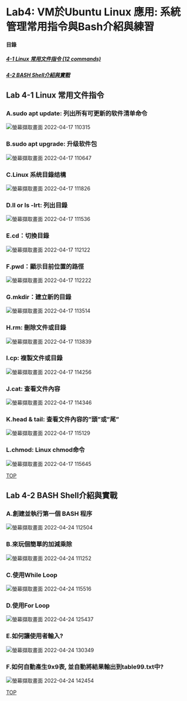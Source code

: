 # Lab4: VM於Ubuntu Linux 應用: 系統管理常用指令與Bash介紹與練習

<a name="000"/>

#### 目錄
##### [4-1 Linux 常用文件指令 (12 commands)](#001)
##### [4-2 BASH Shell介紹與實戰](#002)

<a name="001"/>

## Lab 4-1 Linux 常用文件指令

### A.sudo apt update: 列出所有可更新的软件清单命令

![螢幕擷取畫面 2022-04-17 110315](https://user-images.githubusercontent.com/89327102/163699206-2a247250-30fe-4fd2-b643-0b66272bc3f9.jpg)

### B.sudo apt upgrade: 升级软件包

![螢幕擷取畫面 2022-04-17 110647](https://user-images.githubusercontent.com/89327102/163699207-162e3611-b227-4c29-a72a-0358a1712bb9.jpg)

### C.Linux 系统目錄结構

![螢幕擷取畫面 2022-04-17 111826](https://user-images.githubusercontent.com/89327102/163699217-5cefc2ef-f588-4cbe-b3b4-dc3d7a316902.jpg)

### D.ll or ls -lrt: 列出目錄

![螢幕擷取畫面 2022-04-17 111536](https://user-images.githubusercontent.com/89327102/163699221-aab981a7-d723-4da8-8969-c708b4314a1d.jpg)

### E.cd：切換目錄

![螢幕擷取畫面 2022-04-17 112122](https://user-images.githubusercontent.com/89327102/163699225-b17fe0c3-4fd6-43a8-87a4-c38099c6fe7a.jpg)

### F.pwd：顯示目前位置的路徑

![螢幕擷取畫面 2022-04-17 112222](https://user-images.githubusercontent.com/89327102/163699228-7445c38e-8da5-42cc-8722-293aeb20a1b6.jpg)

### G.mkdir：建立新的目錄

![螢幕擷取畫面 2022-04-17 113514](https://user-images.githubusercontent.com/89327102/163699232-2d3c1345-a31f-4e56-b41c-3b0cabba9c05.jpg)

### H.rm: 刪除文件或目錄

![螢幕擷取畫面 2022-04-17 113839](https://user-images.githubusercontent.com/89327102/163699735-81e84d07-0a13-4e63-a7b7-12a313944458.jpg)

### I.cp: 複製文件或目錄

![螢幕擷取畫面 2022-04-17 114256](https://user-images.githubusercontent.com/89327102/163699738-5019b196-741a-4f64-9720-054a1477cba0.jpg)

### J.cat: 查看文件內容

![螢幕擷取畫面 2022-04-17 114346](https://user-images.githubusercontent.com/89327102/163699739-56a48df8-3647-428b-8332-dc19a2eefcf3.jpg)

### K.head & tail: 查看文件內容的”頭”或”尾”

![螢幕擷取畫面 2022-04-17 115129](https://user-images.githubusercontent.com/89327102/163699742-c612e1e6-c936-45fa-99a8-14f28b5078ef.jpg)

### L.chmod: Linux chmod命令

![螢幕擷取畫面 2022-04-17 115645](https://user-images.githubusercontent.com/89327102/163699751-321f598b-ddce-433f-83e6-a54ab0e03f66.jpg)

[TOP](#000)

<a name="002"/>

## Lab 4-2 BASH Shell介紹與實戰

### A.創建並執行第一個 BASH 程序

![螢幕擷取畫面 2022-04-24 112504](https://user-images.githubusercontent.com/89327102/164955179-8135315b-b72a-4d80-ab17-527f301f3442.jpg)

### B.來玩個簡單的加減乘除

![螢幕擷取畫面 2022-04-24 111252](https://user-images.githubusercontent.com/89327102/164955206-48b5fde8-b0d9-443a-bf8e-e7bb35a15dcc.jpg)

### C.使用While Loop

![螢幕擷取畫面 2022-04-24 115516](https://user-images.githubusercontent.com/89327102/164955964-31c9e408-809c-4f50-adb5-753320cd0879.jpg)

### D.使用For Loop

![螢幕擷取畫面 2022-04-24 125437](https://user-images.githubusercontent.com/89327102/164957462-96bfedfa-6ddc-4a70-9f14-d8bdd12a900b.jpg)

### E.如何讓使用者輸入?

![螢幕擷取畫面 2022-04-24 130349](https://user-images.githubusercontent.com/89327102/164957473-7049a71f-8c06-4468-baee-a13fe29764d1.jpg)

### F.如何自動產生9x9表, 並自動將結果輸出到table99.txt中?

![螢幕擷取畫面 2022-04-24 142454](https://user-images.githubusercontent.com/89327102/164959713-9e770c75-ead8-4c84-9303-75ae05127198.jpg)

[TOP](#000)
